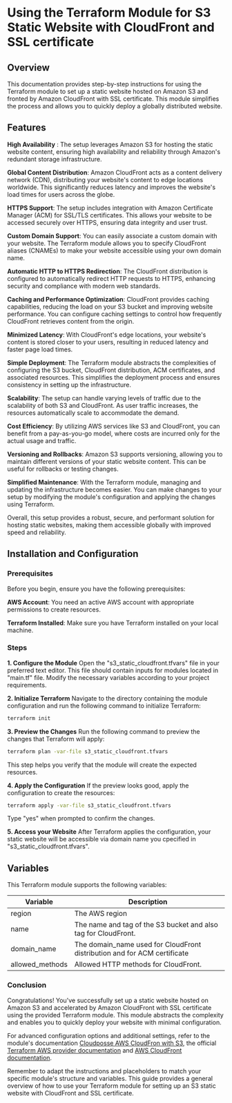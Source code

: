 # Using the Terraform Module for S3 Static Website with CloudFront and SSL certificate

## Overview

This documentation provides step-by-step instructions for using the Terraform module to set up a static website hosted on Amazon S3 and fronted by Amazon CloudFront with SSL certificate. This module simplifies the process and allows you to quickly deploy a globally distributed website.

## Features

**High Availability** : The setup leverages Amazon S3 for hosting the static website content, ensuring high availability and reliability through Amazon's redundant storage infrastructure.

**Global Content Distribution**: Amazon CloudFront acts as a content delivery network (CDN), distributing your website's content to edge locations worldwide. This significantly reduces latency and improves the website's load times for users across the globe.

**HTTPS Support**: The setup includes integration with Amazon Certificate Manager (ACM) for SSL/TLS certificates. This allows your website to be accessed securely over HTTPS, ensuring data integrity and user trust.

**Custom Domain Support**: You can easily associate a custom domain with your website. The Terraform module allows you to specify CloudFront aliases (CNAMEs) to make your website accessible using your own domain name.

**Automatic HTTP to HTTPS Redirection**: The CloudFront distribution is configured to automatically redirect HTTP requests to HTTPS, enhancing security and compliance with modern web standards.

**Caching and Performance Optimization**: CloudFront provides caching capabilities, reducing the load on your S3 bucket and improving website performance. You can configure caching settings to control how frequently CloudFront retrieves content from the origin.

**Minimized Latency**: With CloudFront's edge locations, your website's content is stored closer to your users, resulting in reduced latency and faster page load times.

**Simple Deployment**: The Terraform module abstracts the complexities of configuring the S3 bucket, CloudFront distribution, ACM certificates, and associated resources. This simplifies the deployment process and ensures consistency in setting up the infrastructure.

**Scalability**: The setup can handle varying levels of traffic due to the scalability of both S3 and CloudFront. As user traffic increases, the resources automatically scale to accommodate the demand.

**Cost Efficiency**: By utilizing AWS services like S3 and CloudFront, you can benefit from a pay-as-you-go model, where costs are incurred only for the actual usage and traffic.

**Versioning and Rollbacks**: Amazon S3 supports versioning, allowing you to maintain different versions of your static website content. This can be useful for rollbacks or testing changes.

**Simplified Maintenance**: With the Terraform module, managing and updating the infrastructure becomes easier. You can make changes to your setup by modifying the module's configuration and applying the changes using Terraform.

Overall, this setup provides a robust, secure, and performant solution for hosting static websites, making them accessible globally with improved speed and reliability.

## Installation and Configuration

### Prerequisites

Before you begin, ensure you have the following prerequisites:

**AWS Account**: You need an active AWS account with appropriate permissions to create resources.

**Terraform Installed**: Make sure you have Terraform installed on your local machine. 

### Steps

**1. Configure the Module**
Open the "s3_static_cloudfront.tfvars" file in your preferred text editor. This file should contain inputs for modules located in "main.tf" file. Modify the necessary variables according to your project requirements.

**2. Initialize Terraform**
Navigate to the directory containing the module configuration and run the following command to initialize Terraform:

```sh
terraform init
```
**3. Preview the Changes**
Run the following command to preview the changes that Terraform will apply:

```sh
terraform plan -var-file s3_static_cloudfront.tfvars
```

This step helps you verify that the module will create the expected resources.

**4. Apply the Configuration**
If the preview looks good, apply the configuration to create the resources:

```sh
terraform apply -var-file s3_static_cloudfront.tfvars
```

Type "yes" when prompted to confirm the changes.

**5. Access your Website**
After Terraform applies the configuration, your static website will be accessible via domain name you cpecified in "s3_static_cloudfront.tfvars".

## Variables
This Terraform module supports the following variables:

| Variable | Description |
| ------ | ------ |
| region | The AWS region |
| name | The name and tag of the S3 bucket and also tag for CloudFront. |
| domain_name | The domain_name used for CloudFront distribution and for ACM certificate |
| allowed_methods| Allowed HTTP methods for CloudFront. |

### Conclusion
Congratulations! You've successfully set up a static website hosted on Amazon S3 and accelerated by Amazon CloudFront with SSL certificate using the provided Terraform module. This module abstracts the complexity and enables you to quickly deploy your website with minimal configuration.

For advanced configuration options and additional settings, refer to the module's documentation [Cloudposse AWS CloudFron with S3][PlGh], the official [Terraform AWS provider documentation][PlDb] and [AWS CloudFront documentation][PlGd].

Remember to adapt the instructions and placeholders to match your specific module's structure and variables. This guide provides a general overview of how to use your Terraform module for setting up an S3 static website with CloudFront and SSL certificate.

[PlGh]: <https://github.com/cloudposse/terraform-aws-cloudfront-s3-cdn>
[PlDb]: <https://registry.terraform.io/providers/hashicorp/aws/latest>
[PlGd]: <https://repost.aws/knowledge-center/cloudfront-serve-static-website>